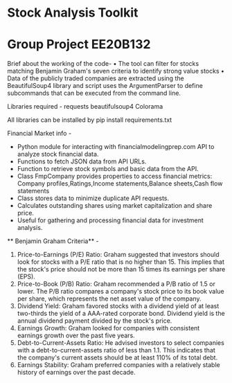 # Stock Analysis Toolkit
# Group Project EE20B132 
Brief about the working of the code- 
• The tool can filter for stocks matching Benjamin Graham's seven criteria to identify strong value stocks
• Data of the publicly traded companies are extracted using the BeautifulSoup4 library and script uses the ArgumentParser to define subcommands that can be executed from the command line. 

Libraries required  - 
requests
beautifulsoup4
Colorama

All libraries can be installed by 
pip install requirements.txt

Financial Market info - 
- Python module for interacting with financialmodelingprep.com API to analyze stock financial data.
- Functions to fetch JSON data from API URLs.
- Function to retrieve stock symbols and basic data from the API.
- Class FmpCompany provides properties to access financial metrics:
   Company profiles,Ratings,Income statements,Balance sheets,Cash flow statements
- Class stores data to minimize duplicate API requests.
- Calculates outstanding shares using market capitalization and share price.
- Useful for gathering and processing financial data for investment analysis.

 ** Benjamin Graham Criteria** -
1. Price-to-Earnings (P/E) Ratio: Graham suggested that investors should look for stocks with a P/E ratio that is no higher than 15. This implies that the stock's price should not be more than 15 times its earnings per share (EPS).
2. Price-to-Book (P/B) Ratio: Graham recommended a P/B ratio of 1.5 or lower. The P/B ratio compares a company's stock price to its book value per share, which represents the net asset value of the company.
3. Dividend Yield: Graham favored stocks with a dividend yield of at least two-thirds the yield of a AAA-rated corporate bond. Dividend yield is the annual dividend payment divided by the stock's price.
4. Earnings Growth: Graham looked for companies with consistent earnings growth over the past five years.
5. Debt-to-Current-Assets Ratio: He advised investors to select companies with a debt-to-current-assets ratio of less than 1.1. This indicates that the company's current assets should be at least 110% of its total debt.
6. Earnings Stability: Graham preferred companies with a relatively stable history of earnings over the past decade.
